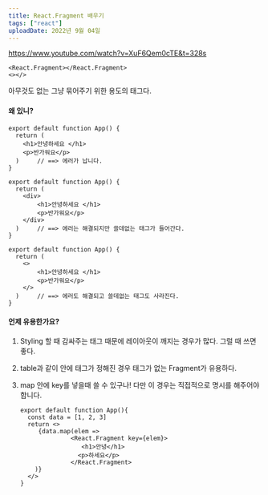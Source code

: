 ```yaml
---
title: React.Fragment 배우기
tags: ["react"]
uploadDate: 2022년 9월 04일
---
```


https://www.youtube.com/watch?v=XuF6Qem0cTE&t=328s

```react
<React.Fragment></React.Fragment>
<></>
```

아무것도 없는 그냥 묶어주기 위한 용도의 태그다.

#### 왜 있니?

```react
export default function App() {
  return (
    <h1>안녕하세요 </h1>
    <p>반가워요</p>
  )		// ==> 에러가 납니다.
}
```

```react
export default function App() {
  return (
    <div>
    	<h1>안녕하세요 </h1>
    	<p>반가워요</p>
    </div>
  )		// ==> 에러는 해결되지만 쓸데없는 태그가 들어간다.
}
```

```react
export default function App() {
  return (
    <>
    	<h1>안녕하세요 </h1>
    	<p>반가워요</p>
    </>
  )		// ==> 에러도 해결되고 쓸데없는 태그도 사라진다.
}
```

#### 언제 유용한가요?

1. Styling 할 때 감싸주는 태그 때문에 레이아웃이 깨지는 경우가 많다. 그럴 때 쓰면 좋다.

2. table과 같이 안에 태그가 정해진 경우 태그가 없는 Fragment가 유용하다.

3. map 안에 key를 넣을때 쓸 수 있구나! 다만 이 경우는 직접적으로 명시를 해주어야 합니다.
   ```react
   export default function App(){
     const data = [1, 2, 3]
     return <>
     	{data.map(elem =>
                 <React.Fragment key={elem}>
                 	<h1>안녕</h1>
                   <p>하세요</p>
                 </React.Fragment>
       )}
     </>
   }
   ```
